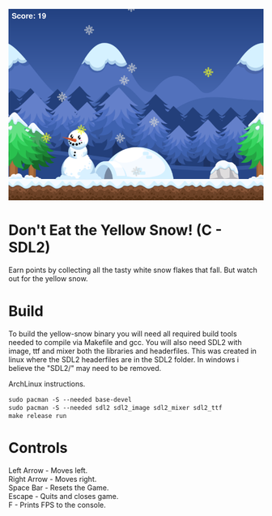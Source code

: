 ![Screenshot](images/screenshot.png)

# Don't Eat the Yellow Snow! (C - SDL2)
Earn points by collecting all the tasty white snow flakes that fall. But watch out for the yellow snow.

# Build
To build the yellow-snow binary you will need all required build tools needed to compile via Makefile and gcc. You will also need SDL2 with image, ttf and mixer both the libraries and headerfiles. This was created in linux where the SDL2 headerfiles are in the SDL2 folder. In windows i believe the "SDL2/" may need to be removed.

ArchLinux instructions.

    sudo pacman -S --needed base-devel
    sudo pacman -S --needed sdl2 sdl2_image sdl2_mixer sdl2_ttf
    make release run


# Controls
Left Arrow - Moves left.\
Right Arrow - Moves right.\
Space Bar - Resets the Game.\
Escape - Quits and closes game. \
F - Prints FPS to the console.

